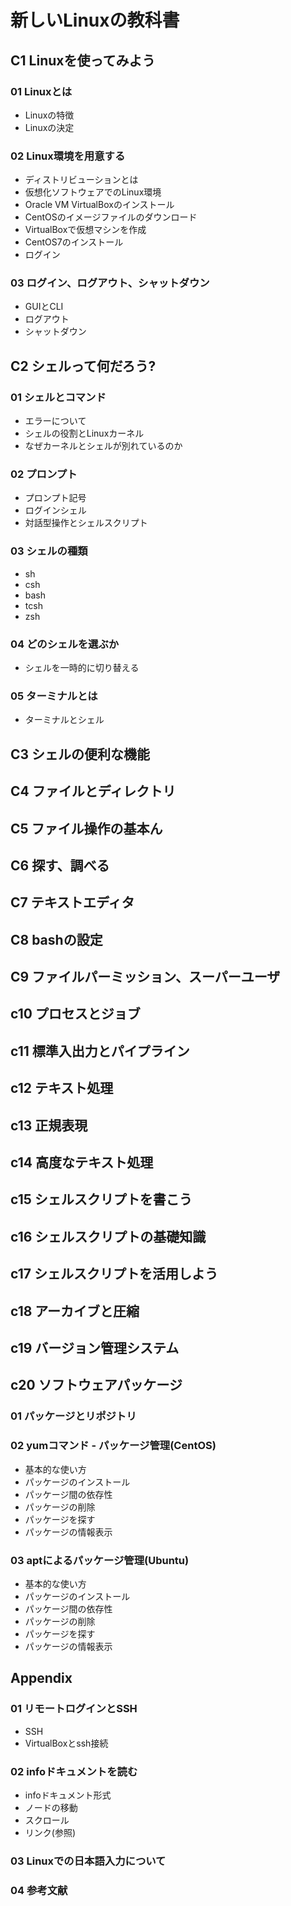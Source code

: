 # 新しいLinuxの教科書

## C1 Linuxを使ってみよう

### 01 Linuxとは

- Linuxの特徴
- Linuxの決定

### 02 Linux環境を用意する

- ディストリビューションとは
- 仮想化ソフトウェアでのLinux環境
- Oracle VM VirtualBoxのインストール
- CentOSのイメージファイルのダウンロード
- VirtualBoxで仮想マシンを作成
- CentOS7のインストール
- ログイン

### 03 ログイン、ログアウト、シャットダウン

- GUIとCLI
- ログアウト
- シャットダウン

## C2 シェルって何だろう?

### 01 シェルとコマンド

- エラーについて
- シェルの役割とLinuxカーネル
- なぜカーネルとシェルが別れているのか

### 02 プロンプト

- プロンプト記号
- ログインシェル
- 対話型操作とシェルスクリプト

### 03 シェルの種類

- sh
- csh
- bash
- tcsh
- zsh

### 04 どのシェルを選ぶか
- シェルを一時的に切り替える

### 05 ターミナルとは
- ターミナルとシェル


## C3 シェルの便利な機能

## C4 ファイルとディレクトリ

## C5 ファイル操作の基本ん

## C6 探す、調べる

## C7 テキストエディタ

## C8 bashの設定

## C9 ファイルパーミッション、スーパーユーザ

## c10 プロセスとジョブ

## c11 標準入出力とパイプライン

## c12 テキスト処理

## c13 正規表現

## c14 高度なテキスト処理

## c15 シェルスクリプトを書こう

## c16 シェルスクリプトの基礎知識

## c17 シェルスクリプトを活用しよう

## c18 アーカイブと圧縮

## c19 バージョン管理システム

## c20 ソフトウェアパッケージ

### 01 パッケージとリポジトリ

### 02 yumコマンド - パッケージ管理(CentOS)

- 基本的な使い方
- パッケージのインストール
- パッケージ間の依存性
- パッケージの削除
- パッケージを探す
- パッケージの情報表示

### 03 aptによるパッケージ管理(Ubuntu)

- 基本的な使い方
- パッケージのインストール
- パッケージ間の依存性
- パッケージの削除
- パッケージを探す
- パッケージの情報表示

## Appendix

### 01 リモートログインとSSH

- SSH
- VirtualBoxとssh接続

### 02 infoドキュメントを読む

- infoドキュメント形式
- ノードの移動
- スクロール
- リンク(参照)

### 03 Linuxでの日本語入力について

### 04 参考文献
